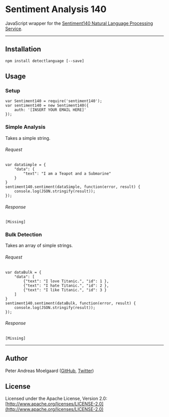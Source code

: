 Sentiment Analysis 140
===

JavaScript wrapper for the [Sentiment140 Natural Language Processing Service](http://www.sentiment140.com/).


---

Installation
---
	npm install detectlanguage [--save]

	
Usage
---

### Setup

	var Sentiment140 = require('sentiment140');
	var sentiment140 = new Sentiment140({
   		auth: '[INSERT YOUR EMAIL HERE]'
	});

    
### Simple Analysis
Takes a simple string.

###### Request

	var dataSimple = {
    	"data": {
        	"text": "I am a Teapot and a Submarine"
    	}
	}
	sentiment140.sentiment(dataSimple, function(error, result) {
    	console.log(JSON.stringify(result));
	});
    
###### Response
	[Missing]

    
### Bulk Detection
Takes an array of simple strings.

###### Request
    
    var dataBulk = {
    	"data": [
        	{"text": "I love Titanic.", "id": 1 },
        	{"text": "I hate Titanic.", "id": 2 },
        	{"text": "I like Titanic.", "id": 3 }
    	]
	}
	sentiment140.sentiment(dataBulk, function(error, result) {
    	console.log(JSON.stringify(result));
	});
    
###### Response
	[Missing]

---

Author
---
Peter Andreas Moelgaard ([GitHub](https://github.com/pmoelgaard), [Twitter](https://twitter.com/petermoelgaard))

License
---
Licensed under the Apache License, Version 2.0: [http://www.apache.org/licenses/LICENSE-2.0](http://www.apache.org/licenses/LICENSE-2.0)